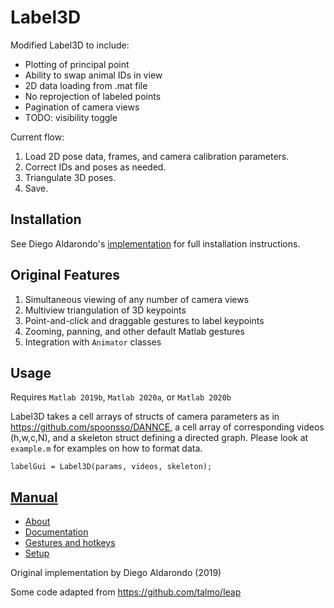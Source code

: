 # Label3D

Modified Label3D to include:
- Plotting of principal point
- Ability to swap animal IDs in view
- 2D data loading from .mat file
- No reprojection of labeled points
- Pagination of camera views
- TODO: visibility toggle

Current flow:
1. Load 2D pose data, frames, and camera calibration parameters.
2. Correct IDs and poses as needed.
3. Triangulate 3D poses.
4. Save.

## Installation

See Diego Aldarondo's [implementation](https://github.com/diegoaldarondo/Label3D) for full installation instructions.

## Original Features
1. Simultaneous viewing of any number of camera views
2. Multiview triangulation of 3D keypoints
3. Point-and-click and draggable gestures to label keypoints
4. Zooming, panning, and other default Matlab gestures
5. Integration with `Animator` classes

## Usage
Requires `Matlab 2019b`, `Matlab 2020a`, or `Matlab 2020b`

Label3D takes a cell arrays of structs of camera parameters as in
https://github.com/spoonsso/DANNCE, a cell array of corresponding videos (h,w,c,N),
and a skeleton struct defining a directed graph. Please look at `example.m`
for examples on how to format data.

```
labelGui = Label3D(params, videos, skeleton);
```

## [Manual](https://github.com/diegoaldarondo/Label3D/wiki)
* [About](https://github.com/diegoaldarondo/Label3D/wiki/About)
* [Documentation](https://github.com/diegoaldarondo/Label3D/wiki/Documentation)
* [Gestures and hotkeys](https://github.com/diegoaldarondo/Label3D/wiki/Gestures-and-hotkeys)
* [Setup](https://github.com/diegoaldarondo/Label3D/wiki/Setup)

Original implementation by Diego Aldarondo (2019)

Some code adapted from https://github.com/talmo/leap
